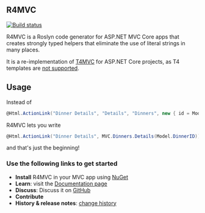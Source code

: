 ## R4MVC

[![Build status](https://ci.appveyor.com/api/projects/status/sw4jwy7gtedra5bv?svg=true)](https://ci.appveyor.com/project/T4MVC/r4mvc)

R4MVC is a Roslyn code generator for ASP.NET MVC Core apps that creates strongly typed helpers that eliminate the use of literal strings in many places.  

It is a re-implementation of [T4MVC](https://github.com/T4MVC/T4MVC) for ASP.NET Core projects, as T4 templates are [not supported](https://github.com/aspnet/Home/issues/272).

## Usage

Instead of

````c#
@Html.ActionLink("Dinner Details", "Details", "Dinners", new { id = Model.DinnerID }, null)
````

R4MVC lets you write

````c#
@Html.ActionLink("Dinner Details", MVC.Dinners.Details(Model.DinnerID))
````

and that's just the beginning!

### Use the following links to get started

*   **Install** R4MVC in your MVC app using [NuGet](http://nuget.org)
*   **Learn**: visit the [Documentation page](https://github.com/T4MVC/R4MVC/wiki/Documentation)
*   **Discuss**: Discuss it on [GitHub](https://github.com/T4MVC/R4MVC/issues)
*   **Contribute**
*   **History &amp; release notes**: [change history](CHANGELOG.md)
